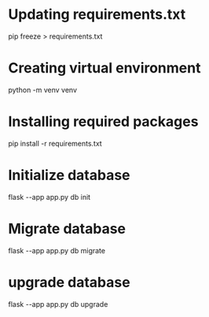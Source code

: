 # Updating requirements.txt
pip freeze > requirements.txt

# Creating virtual environment
python -m venv venv

# Installing required packages
pip install -r requirements.txt

# Initialize database
flask --app app.py db init

# Migrate database
flask --app app.py db migrate

# upgrade database
flask --app app.py db upgrade